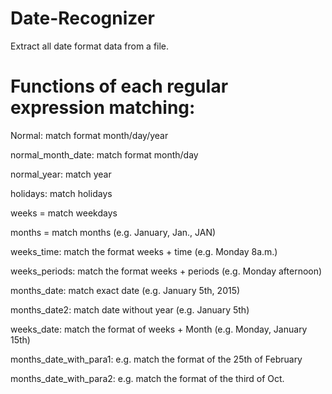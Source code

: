 # Date-Recognizer 

Extract all date format data from a file.


# Functions of each regular expression matching:


Normal: match format month/day/year

normal_month_date: match format month/day

normal_year: match year

holidays: match holidays

weeks = match weekdays

months = match months (e.g. January, Jan., JAN)

weeks_time: match the format weeks + time (e.g. Monday 8a.m.)

weeks_periods: match the format weeks + periods (e.g. Monday afternoon)

months_date: match exact date (e.g. January 5th, 2015)

months_date2: match date without year (e.g. January 5th)

weeks_date: match the format of weeks + Month (e.g. Monday, January 15th)

months_date_with_para1: e.g. match the format of the 25th of February

months_date_with_para2: e.g. match the format of the third of Oct.
